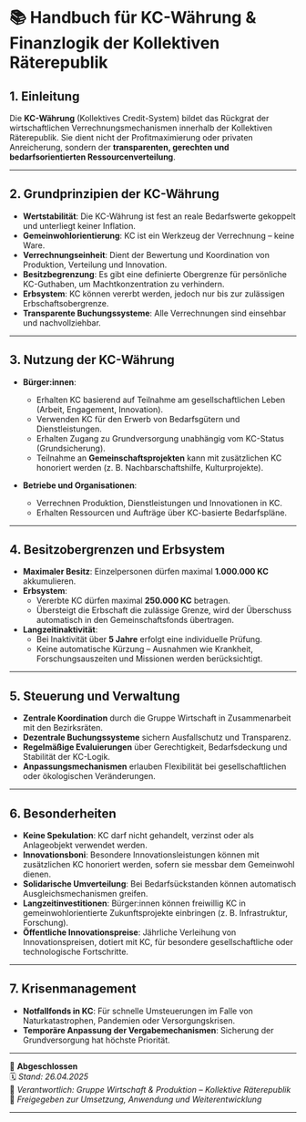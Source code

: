 # 📚 Handbuch für KC-Währung & Finanzlogik der Kollektiven Räterepublik

## 1. Einleitung

Die **KC-Währung** (Kollektives Credit-System) bildet das Rückgrat der wirtschaftlichen Verrechnungsmechanismen innerhalb der Kollektiven Räterepublik. Sie dient nicht der Profitmaximierung oder privaten Anreicherung, sondern der **transparenten, gerechten und bedarfsorientierten Ressourcenverteilung**.

---

## 2. Grundprinzipien der KC-Währung

- **Wertstabilität**: Die KC-Währung ist fest an reale Bedarfswerte gekoppelt und unterliegt keiner Inflation.
- **Gemeinwohlorientierung**: KC ist ein Werkzeug der Verrechnung – keine Ware.
- **Verrechnungseinheit**: Dient der Bewertung und Koordination von Produktion, Verteilung und Innovation.
- **Besitzbegrenzung**: Es gibt eine definierte Obergrenze für persönliche KC-Guthaben, um Machtkonzentration zu verhindern.
- **Erbsystem**: KC können vererbt werden, jedoch nur bis zur zulässigen Erbschaftsobergrenze.
- **Transparente Buchungssysteme**: Alle Verrechnungen sind einsehbar und nachvollziehbar.

---

## 3. Nutzung der KC-Währung

- **Bürger:innen**:
  - Erhalten KC basierend auf Teilnahme am gesellschaftlichen Leben (Arbeit, Engagement, Innovation).
  - Verwenden KC für den Erwerb von Bedarfsgütern und Dienstleistungen.
  - Erhalten Zugang zu Grundversorgung unabhängig vom KC-Status (Grundsicherung).
  - Teilnahme an **Gemeinschaftsprojekten** kann mit zusätzlichen KC honoriert werden (z. B. Nachbarschaftshilfe, Kulturprojekte).

- **Betriebe und Organisationen**:
  - Verrechnen Produktion, Dienstleistungen und Innovationen in KC.
  - Erhalten Ressourcen und Aufträge über KC-basierte Bedarfspläne.

---

## 4. Besitzobergrenzen und Erbsystem

- **Maximaler Besitz**: Einzelpersonen dürfen maximal **1.000.000 KC** akkumulieren.
- **Erbsystem**:
  - Vererbte KC dürfen maximal **250.000 KC** betragen.
  - Übersteigt die Erbschaft die zulässige Grenze, wird der Überschuss automatisch in den Gemeinschaftsfonds übertragen.
- **Langzeitinaktivität**:
  - Bei Inaktivität über **5 Jahre** erfolgt eine individuelle Prüfung.
  - Keine automatische Kürzung – Ausnahmen wie Krankheit, Forschungsauszeiten und Missionen werden berücksichtigt.

---

## 5. Steuerung und Verwaltung

- **Zentrale Koordination** durch die Gruppe Wirtschaft in Zusammenarbeit mit den Bezirksräten.
- **Dezentrale Buchungssysteme** sichern Ausfallschutz und Transparenz.
- **Regelmäßige Evaluierungen** über Gerechtigkeit, Bedarfsdeckung und Stabilität der KC-Logik.
- **Anpassungsmechanismen** erlauben Flexibilität bei gesellschaftlichen oder ökologischen Veränderungen.

---

## 6. Besonderheiten

- **Keine Spekulation**: KC darf nicht gehandelt, verzinst oder als Anlageobjekt verwendet werden.
- **Innovationsboni**: Besondere Innovationsleistungen können mit zusätzlichen KC honoriert werden, sofern sie messbar dem Gemeinwohl dienen.
- **Solidarische Umverteilung**: Bei Bedarfsückstanden können automatisch Ausgleichsmechanismen greifen.
- **Langzeitinvestitionen**: Bürger:innen können freiwillig KC in gemeinwohlorientierte Zukunftsprojekte einbringen (z. B. Infrastruktur, Forschung).
- **Öffentliche Innovationspreise**: Jährliche Verleihung von Innovationspreisen, dotiert mit KC, für besondere gesellschaftliche oder technologische Fortschritte.

---

## 7. Krisenmanagement

- **Notfallfonds in KC**: Für schnelle Umsteuerungen im Falle von Naturkatastrophen, Pandemien oder Versorgungskrisen.
- **Temporäre Anpassung der Vergabemechanismen**: Sicherung der Grundversorgung hat höchste Priorität.

---

🔢 **Abgeschlossen**  
🗓️ *Stand: 26.04.2025*  
🏩 *Verantwortlich: Gruppe Wirtschaft & Produktion – Kollektive Räterepublik*  
🔐 *Freigegeben zur Umsetzung, Anwendung und Weiterentwicklung*

---
